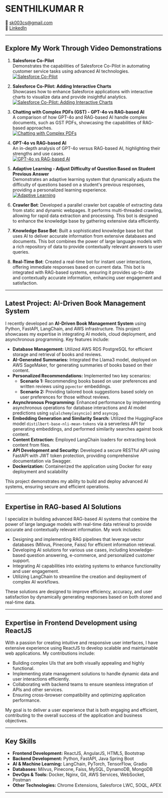 # SENTHILKUMAR R

📧 [sk003cs@gmail.com](mailto:sk003cs@gmail.com)  
🔗 [LinkedIn](https://www.linkedin.com/in/sk003cs)

---

## Explore My Work Through Video Demonstrations

1. **Salesforce Co-Pilot**  
   Demonstrates the capabilities of Salesforce Co-Pilot in automating customer service tasks using advanced AI technologies.  
   [![Salesforce Co-Pilot](https://img.youtube.com/vi/IutgJOTrznI/0.jpg)](https://www.youtube.com/watch?v=IutgJOTrznI&list=PL2nFNCa2eqHJODEQUsFGwr1Pj8WgL4-lx&index=1)

2. **Salesforce Co-Pilot: Adding Interactive Charts**  
   Showcases how to enhance Salesforce applications with interactive charts to visualize data and provide insightful analytics.  
   [![Salesforce Co-Pilot: Adding Interactive Charts](https://img.youtube.com/vi/UjIR8nxMg8I/0.jpg)](https://www.youtube.com/watch?v=UjIR8nxMg8I&list=PL2nFNCa2eqHJODEQUsFGwr1Pj8WgL4-lx&index=2)

3. **Chatting with Complex PDFs (GST) - GPT-4o vs RAG-based AI**  
   A comparison of how GPT-4o and RAG-based AI handle complex documents, such as GST PDFs, showcasing the capabilities of RAG-based approaches.  
   [![Chatting with Complex PDFs](https://img.youtube.com/vi/zwjfhHCPMhA/0.jpg)](https://www.youtube.com/watch?v=zwjfhHCPMhA&list=PL2nFNCa2eqHJODEQUsFGwr1Pj8WgL4-lx&index=3)

4. **GPT-4o vs RAG-based AI**  
   An in-depth analysis of GPT-4o versus RAG-based AI, highlighting their strengths and use cases.  
   [![GPT-4o vs RAG-based AI](https://img.youtube.com/vi/Ej2SGzZSurg/0.jpg)](https://www.youtube.com/watch?v=Ej2SGzZSurg&list=PL2nFNCa2eqHJODEQUsFGwr1Pj8WgL4-lx&index=4)

5. **Adaptive Learning - Adjust Difficulty of Question Based on Student Previous Answer**  
   Demonstrates an adaptive learning system that dynamically adjusts the difficulty of questions based on a student's previous responses, providing a personalized learning experience.  
   [![Adaptive Learning](https://img.youtube.com/vi/e-uwVp7cnzc/0.jpg)](https://www.youtube.com/watch?v=e-uwVp7cnzc&list=PL2nFNCa2eqHJODEQUsFGwr1Pj8WgL4-lx&index=5)
6. **Crawler Bot**:
   Developed a parallel crawler bot capable of extracting data from static and dynamic webpages. It performs multi-threaded crawling, allowing for rapid data extraction and processing. This bot is designed to enhance the knowledge base by gathering extensive data efficiently.
7. **Knowledge Base Bot**: 
   Built a sophisticated knowledge base bot that uses AI to deliver accurate information from extensive databases and documents. This bot combines the power of large language models with a rich repository of data to provide contextually relevant answers to user queries.
8. **Real-Time Bot**: 
   Created a real-time bot for instant user interactions, offering immediate responses based on current data. This bot is integrated with RAG-based systems, ensuring it provides up-to-date and contextually accurate information, enhancing user engagement and satisfaction.


---

## Latest Project: AI-Driven Book Management System

I recently developed an **AI-Driven Book Management System** using Python, FastAPI, LangChain, and AWS infrastructure. This project showcases my expertise in integrating AI models, cloud deployment, and asynchronous programming. Key features include:

- **Database Management:** Utilized AWS RDS PostgreSQL for efficient storage and retrieval of books and reviews.
- **AI-Generated Summaries:** Integrated the Llama3 model, deployed on AWS SageMaker, for generating summaries of books based on their content.
- **Personalized Recommendations:** Implemented two key scenarios:
  - **Scenario 1:** Recommending books based on user preferences and written reviews using `pgvector` embeddings.
  - **Scenario 2:** Providing tailored book suggestions based solely on user preferences for those without reviews.
- **Asynchronous Programming:** Enhanced performance by implementing asynchronous operations for database interactions and AI model predictions using `sqlalchemy[asyncio]` and `asyncpg`.
- **Embedding Generation and Similarity Search:** Utilized the HuggingFace model `distilbert-base-nli-mean-tokens` via a serverless API for generating embeddings, and performed similarity searches against book content.
- **Content Extraction:** Employed LangChain loaders for extracting book content from files.
- **API Development and Security:** Developed a secure RESTful API using FastAPI with JWT token protection, providing comprehensive documentation via Swagger.
- **Dockerization:** Containerized the application using Docker for easy deployment and scalability

This project demonstrates my ability to build and deploy advanced AI systems, ensuring secure and efficient operations.

---

## Expertise in RAG-based AI Solutions

I specialize in building advanced RAG-based AI systems that combine the power of large language models with real-time data retrieval to provide accurate and contextually relevant information. My work includes:

- Designing and implementing RAG pipelines that leverage vector databases (Milvus, Pinecone, Faiss) for efficient information retrieval.
- Developing AI solutions for various use cases, including knowledge-based question answering, e-commerce, and personalized customer support.
- Integrating AI capabilities into existing systems to enhance functionality and user engagement.
- Utilizing LangChain to streamline the creation and deployment of complex AI workflows.

These solutions are designed to improve efficiency, accuracy, and user satisfaction by dynamically generating responses based on both stored and real-time data.

---

## Expertise in Frontend Development using ReactJS

With a passion for creating intuitive and responsive user interfaces, I have extensive experience using ReactJS to develop scalable and maintainable web applications. My contributions include:

- Building complex UIs that are both visually appealing and highly functional.
- Implementing state management solutions to handle dynamic data and user interactions efficiently.
- Collaborating with backend teams to ensure seamless integration of APIs and other services.
- Ensuring cross-browser compatibility and optimizing application performance.

My goal is to deliver a user experience that is both engaging and efficient, contributing to the overall success of the application and business objectives.

---

## Key Skills

- **Frontend Development:** ReactJS, AngularJS, HTML5, Bootstrap
- **Backend Development:** Python, FastAPI, Java Spring Boot
- **AI & Machine Learning:** LangChain, PyTorch, TensorFlow, Gradio
- **Databases:** Milvus, Pinecone, Faiss, MySQL, DynamoDB, MongoDB
- **DevOps & Tools:** Docker, Nginx, Git, AWS Services, WebSocket, Postman
- **Other Technologies:** Chrome Extensions, Salesforce LWC, SOQL, APEX

---
